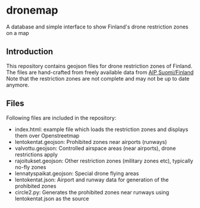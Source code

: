 # dronemap
A database and simple interface to show Finland's drone restriction zones on a map

## Introduction
This repository contains geojson files for drone restriction zones of Finland.
The files are hand-crafted from freely available data from [AIP Suomi/Finland](https://www.ais.fi/ais/aip/fi/index.htm)
Note that the restriction zones are not complete and may not be up to date anymore.

## Files
Following files are included in the repository:

* index.html: example file which loads the restriction zones and displays them over Openstreetmap
* lentokentat.geojson: Prohibited zones near airports (runways)
* valvottu.geojson: Controlled airspace areas (near airports), drone restrictions apply
* rajoitukset.geojson: Other restriction zones (military zones etc), typically no-fly zones
* lennatyspaikat.geojson: Special drone flying areas
* lentokentat.json: Airport and runway data for generation of the prohibited zones
* circle2.py: Generates the prohibited zones near runways using lentokentat.json as the source

